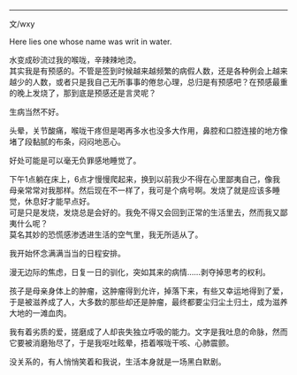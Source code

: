 ****
文/wxy

Here lies one whose name was writ in water.    

水变成砂流过我的喉咙，辛辣辣地烫。    
其实我是有预感的。不管是签到时候越来越频繁的病假人数，还是各种例会上越来越少的人数，或者只是我自己无所事事的倦怠心理，总归是有预感吧？在预感最重的晚上发烧了，那到底是预感还是言灵呢？

生病当然不好。    

头晕，关节酸痛，喉咙干疼但是喝再多水也没多大作用，鼻腔和口腔连接的地方像堵了段黏腻的布条，闷闷地恶心。    

好处可能是可以毫无负罪感地睡觉了。    

下午1点躺在床上，6点才慢慢爬起来，换到以前我少不得在心里鄙夷自己，像我母亲常常对我那样。然后现在不一样了，我可是个病号啊。发烧了就是应该多睡觉，休息好才能早点好。    
可是只是发烧，发烧总是会好的。我免不得又会回到正常的生活里去，然而我又鄙夷什么呢？    
莫名其妙的恐慌感渗透进生活的空气里，我无所适从了。    

我开始怀念满满当当的日程安排。    

漫无边际的焦虑，日复一日的驯化，突如其来的病情……剥夺掉思考的权利。    

孩子是母亲身体上的肿瘤，这肿瘤得到允许，掉落下来，有些又幸运地得到了爱，于是被滋养成了人，大多数的那些却还是肿瘤，最终都要尘归尘土归土，成为滋养大地的一滩血肉。    

我有着劣质的爱，搓磨成了人却丧失独立呼吸的能力。文字是我吐息的命脉，然而它要被消磨殆尽了，于是我呕吐眩晕，捂着喉咙干咳、心肺震颤。    

没关系的，有人悄悄笑着和我说，生活本身就是一场黑白默剧。    
